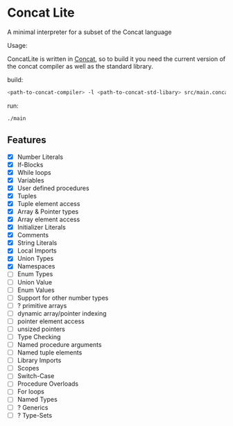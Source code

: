 # Concat Lite

A minimal interpreter for a subset of the Concat language

Usage:

ConcatLite is written in [Concat](https://github.com/bsoelch/Concat), so to build it you need the current version of the concat compiler as well as the standard library.

build:
```sh
<path-to-concat-compiler> -l <path-to-concat-std-libary> src/main.concat -o ./main
```

run:
```sh
./main
```

## Features

- [x] Number Literals
- [x] If-Blocks
- [x] While loops
- [x] Variables
- [x] User defined procedures
- [x] Tuples
- [x] Tuple element access
- [x] Array & Pointer types
- [x] Array element access
- [x] Initializer Literals
- [x] Comments
- [x] String Literals
- [x] Local Imports
- [x] Union Types
- [x] Namespaces
- [ ] Enum Types
- [ ] Union Value
- [ ] Enum Values
- [ ] Support for other number types
- [ ] ? primitive arrays
- [ ] dynamic array/pointer indexing
- [ ] pointer element access
- [ ] unsized pointers
- [ ] Type Checking
- [ ] Named procedure arguments
- [ ] Named tuple elements
- [ ] Library Imports
- [ ] Scopes
- [ ] Switch-Case
- [ ] Procedure Overloads
- [ ] For loops
- [ ] Named Types
- [ ] ? Generics
- [ ] ? Type-Sets

